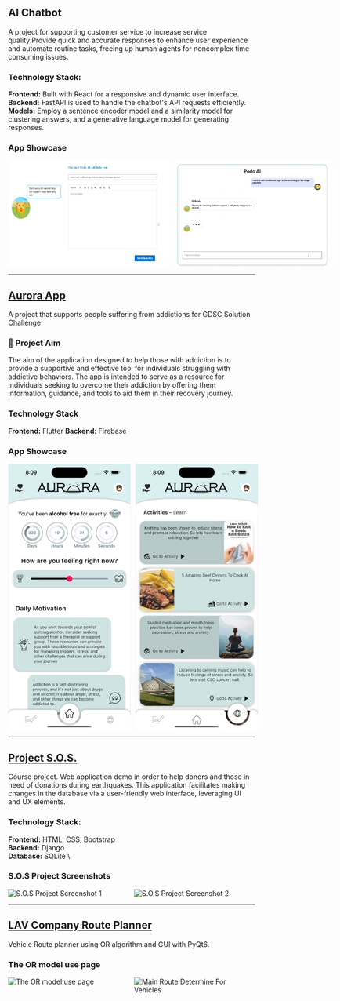 ## AI Chatbot
A project for supporting customer service to increase service quality.Provide quick and accurate responses to enhance user experience and automate routine tasks, freeing up human agents for noncomplex time consuming issues.

### Technology Stack:

**Frontend:** Built with React for a responsive and dynamic user interface.
**Backend:** FastAPI is used to handle the chatbot's API requests efficiently.
**Models:** Employ a sentence encoder model and a similarity model for clustering answers, and a generative language model for generating responses.

### App Showcase
<div style="display: flex; justify-content: space-between;">
  <img src="images/podoAI2.png" alt="AI 1" style="width: 65%; margin-right: 5px;">
  <img src="images/podoAI1.png" alt="AI 2" style="width: 65%; margin-left: 5px;">
</div>

---

## [Aurora App](https://github.com/BBBakir/aurora)
A project that supports people suffering from addictions for GDSC Solution Challenge

### 🚀 Project Aim

The aim of the application designed to help those with addiction is to provide a supportive and effective tool for individuals struggling with addictive behaviors. The app is intended to serve as a resource for individuals seeking to overcome their addiction by offering them information, guidance, and tools to aid them in their recovery journey. 

### Technology Stack
**Frontend:** Flutter
**Backend:** Firebase

### App Showcase
<div style="display: flex;">
<img src="https://github.com/Aspendas/aurora/blob/master/images/app/1.jpeg?raw=true" alt="app showcase 1" width="250" style="margin-right: 5px;" >
<img src="https://github.com/Aspendas/aurora/blob/master/images/app/4.jpeg?raw=true" alt="app showcase 4" width="250"  style="margin-left: 5px;">
</div>

---

## [Project S.O.S.](https://github.com/BBBakir/S.O.S)

Course project. Web application demo in order to help donors and those in need of donations during earthquakes. This application facilitates making changes in the database via a user-friendly web interface, leveraging UI and UX elements.

### Technology Stack:
**Frontend:** HTML, CSS, Bootstrap \
**Backend:** Django  \
**Database:** SQLite \

### S.O.S Project Screenshots
<div style="display: flex; justify-content: space-between;">
  <img src="https://github.com/BBBakir/S.O.S/assets/92781750/c5a9afd6-b861-4c1e-abf1-4c69bc76f432" alt="S.O.S Project Screenshot 1" style="width: 65%; margin-right: 5px;">
  <img src="https://github.com/BBBakir/S.O.S/assets/92781750/55726d3c-b409-4da2-8430-ba9f5179d762" alt="S.O.S Project Screenshot 2" style="width: 65%; margin-left: 5px;">
</div>


---

## [LAV Company Route Planner](https://github.com/BBBakir/RoutePlanner)
Vehicle Route planner using OR algorithm and GUI with PyQt6.

### The OR model use page

<div style="display: flex; justify-content: space-between;">
  <img src="https://github.com/BBBakir/RoutePlanner/assets/92781750/794c0df7-768f-49bc-983b-a8fc2497488b" alt="The OR model use page" style="width: 65%; margin-right: 5px;">
  <img src="https://github.com/BBBakir/RoutePlanner/assets/92781750/d20a37bc-b614-49fb-b017-634871874d38" alt="Main Route Determine For Vehicles" style="width: 65%; margin-left: 5px;">
</div>
